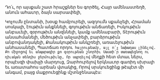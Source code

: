 
Դո՛ւ, որ այսքան շատ հրաշքներ ես գործել,
Հայր ամենաստեղծ, անուն ահաւոր, ձայն
սարսափելի,


Կոչումն ընտանի, խօսք համբուրելի, ազդումն
սքանչելի,
Հրաման սոսկալի, էութիւն անքննելի, գոյութիւն
անճառելի,
Իսկութիւն անբաւելի, զօրութիւն անզննելի, կամք
ամենաբարի,
Տէրութիւն անսահմանելի, մեծութիւն անչափելի,
բարձրութիւն անբովանդակելի,
Քանակութիւն անկշռելի, առաւելութիւն
անհասանելի,
Պատճառ որդու` հայրութեամբ, այլ ո՛չ նախադաս
լինելով.
Քո միջոցով եւ անպարագիր քո զօրութեան
շնորհիւ
Սաստի՛ր տառապեցնող ու դիւական տենդիս
ջերմութիւնը,
Որ սպրդելով` մեղքի հետ մտաւ ներս, որպէսզի
փախչի մարդուց,
Զարհուրելով երկնաւոր գառիդ սխրալի եւ
առատահոս արեան վտակից,
Որով սրսկուեցինք թէպէտ մի անգամ, բայց
մաքրուեցինք մշտնջենապէս:
